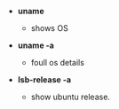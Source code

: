 * **uname**
    * shows OS
* **uname -a**
    * foull os details
    
* **lsb-release -a**
    * show ubuntu release.
